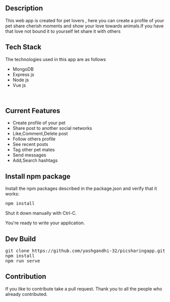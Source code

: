 
<h2>Description</h2>
This web app is created for pet lovers , here you can create a profile of your pet share cherish moments and show your love 
towards animals.If you have that love not bound it to yourself let share it with others

<h2>Tech Stack</h2>
The technologies used in this app are as follows
<br>
<ul>
 <li>MongoDB</li>
 <li>Express js</li>
 <li>Node js</li>
 <li>Vue js</li>
</ul>

<br>
<h2>Current Features</h2>
<ul>
 <li>Create profile of your pet</li>
 <li>Share post to another social networks</li>
 <li>Like,Comment,Delete post</li>
 <li>Follow others profile</li>
 <li>See recent posts</li>
 <li>Tag other pet mates</li>
 <li>Send messages</li>
 <li>Add,Search hashtags</li>
</ul>

<h2>Install npm package</h2>
<p>Install the npm packages described in the package.json and verify that it works:</p>
<div class="class="highlight highlight-source-shell"><pre>npm install</pre></div>
Shut it down manually with Ctrl-C.

You're ready to write your application.
<br>

<h2>Dev Build</h2>
<div class="class="highlight highlight-source-shell">
<pre>git clone https://github.com/yashgandhi-32/picsharingapp.git
npm install
npm run serve</pre>
</div>

<h2>Contribution</h2>
If you like to contribute take a pull request.
Thank you to all the people who already contributed.


